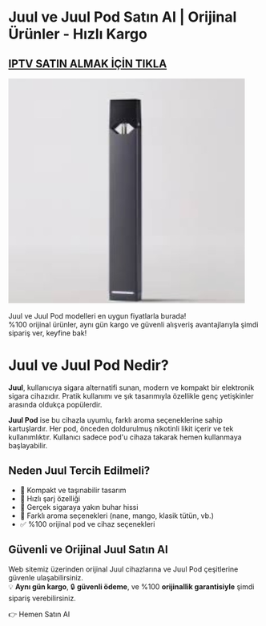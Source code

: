 # Juul ve Juul Pod Satın Al | Orijinal Ürünler - Hızlı Kargo

## <a href="http://podsturkiye6.com/" title="juul">IPTV SATIN ALMAK İÇİN TIKLA</a>


![Juul Cihazı](./juul.jpg)

Juul ve Juul Pod modelleri en uygun fiyatlarla burada!  
%100 orijinal ürünler, aynı gün kargo ve güvenli alışveriş avantajlarıyla şimdi sipariş ver, keyfine bak!

# Juul ve Juul Pod Nedir?

**Juul**, kullanıcıya sigara alternatifi sunan, modern ve kompakt bir elektronik sigara cihazıdır. Pratik kullanımı ve şık tasarımıyla özellikle genç yetişkinler arasında oldukça popülerdir.

**Juul Pod** ise bu cihazla uyumlu, farklı aroma seçeneklerine sahip kartuşlardır. Her pod, önceden doldurulmuş nikotinli likit içerir ve tek kullanımlıktır. Kullanıcı sadece pod'u cihaza takarak hemen kullanmaya başlayabilir.

## Neden Juul Tercih Edilmeli?

- 🔋 Kompakt ve taşınabilir tasarım  
- 🔁 Hızlı şarj özelliği  
- 💨 Gerçek sigaraya yakın buhar hissi  
- 🌿 Farklı aroma seçenekleri (nane, mango, klasik tütün, vb.)  
- ✅ %100 orijinal pod ve cihaz seçenekleri  

## Güvenli ve Orijinal Juul Satın Al

Web sitemiz üzerinden orijinal Juul cihazlarına ve Juul Pod çeşitlerine güvenle ulaşabilirsiniz.  
💡 **Aynı gün kargo**, 🔒 **güvenli ödeme**, ve %100 **orijinallik garantisiyle** şimdi sipariş verebilirsiniz.

👉 Hemen Satın Al
